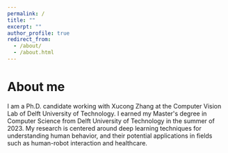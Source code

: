 ```yaml
---
permalink: /
title: ""
excerpt: ""
author_profile: true
redirect_from: 
  - /about/
  - /about.html
---
```


About me
=====
I am a Ph.D. candidate working with Xucong Zhang at the Computer Vision Lab of Delft University of Technology. I earned my Master's degree in Computer Science from Delft University of Technology in the summer of 2023. My research is centered around deep learning techniques for understanding human behavior, and their potential applications in fields such as human-robot interaction and healthcare.
